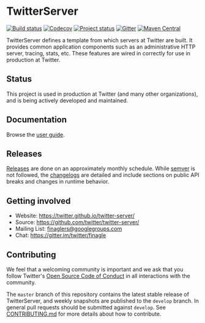 # TwitterServer

[![Build status](https://travis-ci.org/twitter/twitter-server.svg?branch=develop)](https://travis-ci.org/twitter/twitter-server)
[![Codecov](https://codecov.io/gh/twitter/twitter-server/branch/develop/graph/badge.svg)](https://codecov.io/gh/twitter/twitter-server)
[![Project status](https://img.shields.io/badge/status-active-brightgreen.svg)](#status)
[![Gitter](https://badges.gitter.im/twitter/finagle.svg)](https://gitter.im/twitter/finagle?utm_source=badge&utm_medium=badge&utm_campaign=pr-badge)
[![Maven Central](https://maven-badges.herokuapp.com/maven-central/com.twitter/twitter-server_2.12/badge.svg)](https://maven-badges.herokuapp.com/maven-central/com.twitter/twitter-server_2.12)

TwitterServer defines a template from which servers at Twitter are
built. It provides common application components such as an
administrative HTTP server, tracing, stats, etc. These features are
wired in correctly for use in production at Twitter.

## Status

This project is used in production at Twitter (and many other organizations),
and is being actively developed and maintained.

## Documentation

Browse the [user guide](https://twitter.github.io/twitter-server/).

## Releases

[Releases](https://maven-badges.herokuapp.com/maven-central/com.twitter/twitter-server_2.12)
are done on an approximately monthly schedule. While [semver](http://semver.org/)
is not followed, the [changelogs](CHANGELOG.rst) are detailed and include sections on
public API breaks and changes in runtime behavior.

## Getting involved

* Website: https://twitter.github.io/twitter-server/
* Source: https://github.com/twitter/twitter-server/
* Mailing List: [finaglers@googlegroups.com](https://groups.google.com/forum/#!forum/finaglers)
* Chat: https://gitter.im/twitter/finagle

## Contributing

We feel that a welcoming community is important and we ask that you follow Twitter's
[Open Source Code of Conduct](https://github.com/twitter/code-of-conduct/blob/master/code-of-conduct.md)
in all interactions with the community.

The `master` branch of this repository contains the latest stable release of
TwitterServer, and weekly snapshots are published to the `develop` branch. In general
pull requests should be submitted against `develop`. See
[CONTRIBUTING.md](https://github.com/twitter/twitter-server/blob/master/CONTRIBUTING.md)
for more details about how to contribute.
